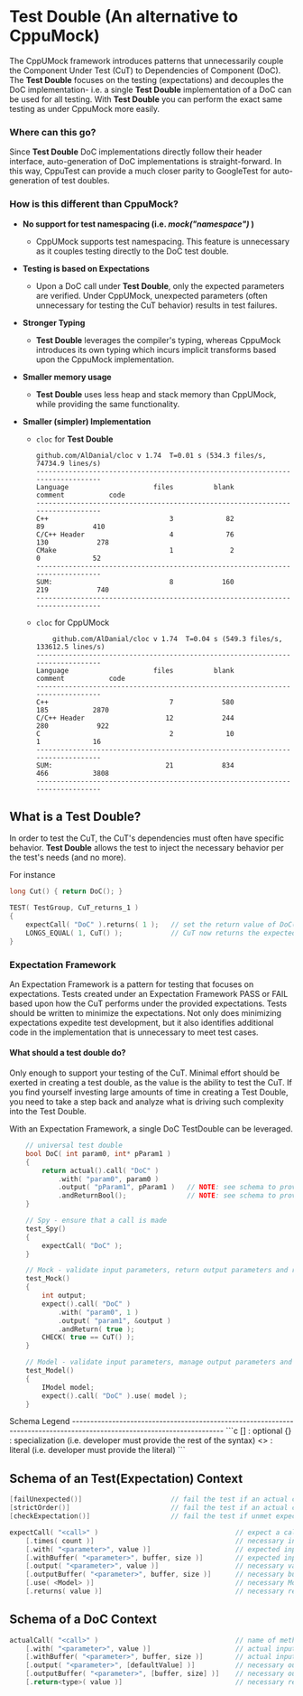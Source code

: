 **Test Double** (An alternative to CppuMock)
========================================================================================================================

The CppUMock framework introduces patterns that unnecessarily couple the Component Under Test (CuT) to
Dependencies of Component (DoC).  The **Test Double** focuses on the testing (expectations) and decouples the DoC
implementation- i.e. a single **Test Double** implementation of a DoC can be used for all testing.  With **Test Double**
you can perform the exact same testing as under CppuMock more easily.


### Where can this go?

Since **Test Double** DoC implementations directly follow their header interface, auto-generation of DoC implementations
is straight-forward.  In this way, CppuTest can provide a much closer parity to GoogleTest for auto-generation of
test doubles.


### How is this different than CppuMock?

<!-- TODO
* **Separate interfaces for expectations <CppuTestExt/TestDouble.h> and a Test Double <CppuTestExt/ActualCall.h>**
    * MockSupport.h brings in both interfaces, developers new to CppUMock are often confused about which interfaces to
        use under different contexts (e.g. testing vs DoC).
    * With **Test Double**, attempts to use expectation interfaces in a DoC result in compile time errors.
-->

* **No support for test namespacing (i.e. _mock("namespace")_ )**
    * CppUMock supports test namespacing.  This feature is unnecessary as it couples testing directly to the DoC test
        double.

* **Testing is based on Expectations**
    * Upon a DoC call under **Test Double**, only the expected parameters are verified.  Under CppUMock, unexpected
        parameters (often unnecessary for testing the CuT behavior) results in test failures.

* **Stronger Typing**
    * **Test Double** leverages the compiler's typing, whereas CppuMock introduces its own typing which incurs implicit
        transforms based upon the CppuMock implementation.

* **Smaller memory usage**
    * **Test Double** uses less heap and stack memory than CppUMock, while providing the same functionality.

* **Smaller (simpler) Implementation**
    * `cloc` for **Test Double**
            <!--
        include/CppUTestExt/ActualCall.h
        include/CppUTestExt/ExpectCall.h
        include/CppUTestExt/TestDouble.h
        include/CppUTestExt/TestDoubleParameter.h
        src/CppUTestExt/ActualCall.cpp
        src/CppUTestExt/CMakeLists.txt
        src/CppUTestExt/TestDouble.cpp
        src/CppUTestExt/TestDoubleParameter.cpp
        -->
        ~~~
        github.com/AlDanial/cloc v 1.74  T=0.01 s (534.3 files/s, 74734.9 lines/s)
        -------------------------------------------------------------------------------
        Language                     files          blank        comment           code
        -------------------------------------------------------------------------------
        C++                              3             82             89            410
        C/C++ Header                     4             76            130            278
        CMake                            1              2              0             52
        -------------------------------------------------------------------------------
        SUM:                             8            160            219            740
        -------------------------------------------------------------------------------
        ~~~
    * `cloc` for CppUMock
        <!--
        ./include/CppUTestExt/MockActualCall.h
        ./include/CppUTestExt/MockCheckedActualCall.h
        ./include/CppUTestExt/MockExpectedCallsList.h
        ./include/CppUTestExt/MockFailure.h
        ./include/CppUTestExt/MockSupport.h
        ./include/CppUTestExt/MockSupportPlugin.h
        ./include/CppUTestExt/MockCheckedExpectedCall.h
        ./include/CppUTestExt/MockExpectedCall.h
        ./include/CppUTestExt/MockNamedValue.h
        ./scripts/CppUnitTemplates/MockClassName.h
        ./scripts/CppUnitTemplates/MockClassNameC.c
        ./scripts/CppUnitTemplates/MockClassNameC.h
        ./scripts/templates/MockClassName.h
        ./scripts/templates/MockClassNameC.c
        ./scripts/templates/MockClassNameC.h
        ./src/CppUTestExt/CMakeFiles/CppUTestExt.dir/MockSupportPlugin.cpp.o
        ./src/CppUTestExt/CMakeFiles/CppUTestExt.dir/MockExpectedCallsList.cpp.o
        ./src/CppUTestExt/CMakeFiles/CppUTestExt.dir/MockFailure.cpp.o
        ./src/CppUTestExt/CMakeFiles/CppUTestExt.dir/MockSupport.cpp.o
        ./src/CppUTestExt/CMakeFiles/CppUTestExt.dir/MockExpectedCall.cpp.o
        ./src/CppUTestExt/CMakeFiles/CppUTestExt.dir/MockActualCall.cpp.o
        ./src/CppUTestExt/CMakeFiles/CppUTestExt.dir/MockNamedValue.cpp.o
        ./src/CppUTestExt/MockActualCall.cpp
        ./src/CppUTestExt/MockExpectedCallsList.cpp
        ./src/CppUTestExt/MockFailure.cpp
        ./src/CppUTestExt/MockSupportPlugin.cpp
        ./src/CppUTestExt/MockExpectedCall.cpp
        ./src/CppUTestExt/MockNamedValue.cpp
        ./src/CppUTestExt/MockSupport.cpp
        -->
        ~~~
            github.com/AlDanial/cloc v 1.74  T=0.04 s (549.3 files/s, 133612.5 lines/s)
        -------------------------------------------------------------------------------
        Language                     files          blank        comment           code
        -------------------------------------------------------------------------------
        C++                              7            580            185           2870
        C/C++ Header                    12            244            280            922
        C                                2             10              1             16
        -------------------------------------------------------------------------------
        SUM:                            21            834            466           3808
        -------------------------------------------------------------------------------
        ~~~



What is a Test Double?
------------------------------------------------------------------------------------------------------------------------
In order to test the CuT, the CuT's dependencies must often have specific behavior.  **Test Double** allows the test to
inject the necessary behavior per the test's needs (and no more).

For instance
```c++
long Cut() { return DoC(); }

TEST( TestGroup, CuT_returns_1 )
{
    expectCall( "DoC" ).returns( 1 );   // set the return value of DoC()
    LONGS_EQUAL( 1, CuT() );            // CuT now returns the expected value
}
```

### Expectation Framework
An Expectation Framework is a pattern for testing that focuses on expectations.  Tests created under an Expectation
Framework PASS or FAIL based upon how the CuT performs under the provided expectations.  Tests should be written to
minimize the expectations.  Not only does minimizing expectations expedite test development, but it also identifies
additional code in the implementation that is unnecessary to meet test cases.

#### What should a test double do?
Only enough to support your testing of the CuT.  Minimal effort should be exerted in creating a test double, as the
value is the ability to test the CuT.  If you find yourself investing large amounts of time in creating a Test Double,
you need to take a step back and analyze what is driving such complexity into the Test Double.

With an Expectation Framework, a single DoC TestDouble can be leveraged.
```c
    // universal test double
    bool DoC( int param0, int* pParam1 )
    {
        return actual().call( "DoC" )
            .with( "param0", param0 )
            .output( "pParam1", pParam1 )   // NOTE: see schema to provide default values
            .andReturnBool();               // NOTE: see schema to provide default values
    }

    // Spy - ensure that a call is made
    test_Spy()
    {
        expectCall( "DoC" );
    }

    // Mock - validate input parameters, return output parameters and return value
    test_Mock()
    {
        int output;
        expect().call( "DoC" )
            .with( "param0", 1 )
            .output( "param1", &output )
            .andReturn( true );
        CHECK( true == CuT() );
    }

    // Model - validate input parameters, manage output parameters and return value per some modelled behavior
    test_Model()
    {
        IModel model;
        expect().call( "DoC" ).use( model );
    }
```

<a name="schema">
Schema  Legend
</a>
------------------------------------------------------------------------------------------------------------------------
```c
    []      : optional
    {}      : specialization (i.e. developer must provide the rest of the syntax)
    <>      : literal (i.e. developer must provide the literal)
```

Schema of an Test(Expectation) Context
------------------------------------------------------------------------------------------------------------------------
```c
[failUnexpected()]                      // fail the test if an actual call was not expected
[strictOrder()]                         // fail the test if an actual call did not follow the expected order
[checkExpectation()]                    // fail the test if unmet expectations

expectCall( "<call>" )                                  // expect a call with the DoC name matching <call>
    [.times( count )]                                   // necessary invocations for the CuT test (default=infinity)
    [.with( "<parameter>", value )]                     // expected input parameter for CuT test
    [.withBuffer( "<parameter>", buffer, size )]        // expected input buffer data for CuT test
    [.output( "<parameter>", value )]                   // necessary value to set for the CuT test
    [.outputBuffer( "<parameter>", buffer, size )]      // necessary buffer value for the CuT test
    [.use( <Model> )]                                   // necessary Model for the CuT (i.e. override the DoC defaults)
    [.returns( value )]                                 // necessary return value for the CuT test
```

Schema of a DoC Context
------------------------------------------------------------------------------------------------------------------------
```c
actualCall( "<call>" )                                  // name of method/function used by actual
    [.with( "<parameter>", value )]                     // actual input parameter
    [.withBuffer( "<parameter>", buffer, size )]        // actual input buffer data
    [.output( "<parameter>", [defaultValue] )]          // necessary output value for general testing
    [.outputBuffer( "<parameter>", [buffer, size] )]    // necessary output buffer value for general testing
    [.return<type>( value )]                            // necessary return value for general testing
```
